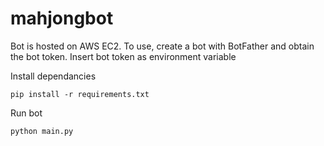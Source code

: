 # mahjongbot

Bot is hosted on AWS EC2. To use, create a bot with BotFather and obtain the bot token. Insert bot token as environment variable

Install dependancies

```
pip install -r requirements.txt
```

Run bot

```
python main.py
```
